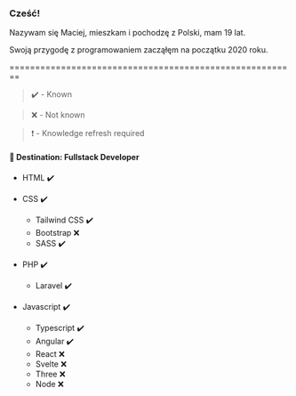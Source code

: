 ### Cześć!

Nazywam się Maciej, mieszkam i pochodzę z Polski, mam 19 lat.

Swoją przygodę z programowaniem zacząłęm na początku 2020 roku.

========================================================

>:heavy_check_mark: - Known 

>:x: - Not known  
 
> :exclamation: - Knowledge refresh required

#### :dart: Destination: Fullstack Developer

- HTML :heavy_check_mark:
- CSS :heavy_check_mark:
    - Tailwind CSS :heavy_check_mark:
    - Bootstrap :x:
    - SASS :heavy_check_mark:

- PHP :heavy_check_mark:
    - Laravel :heavy_check_mark:

- Javascript :heavy_check_mark:
    - Typescript :heavy_check_mark:
    - Angular :heavy_check_mark:
    - React :x:
    - Svelte :x:
    - Three :x:
    - Node :x:

